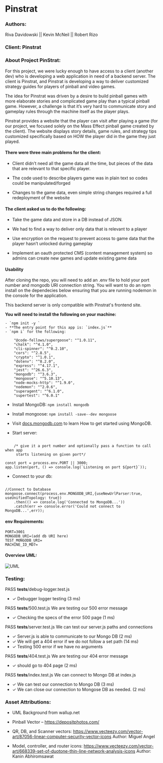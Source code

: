 # Pinstrat

### Authors:

Riva Davidowski  ||   Kevin McNeil  ||   Robert Rizo

### Client: Pinstrat

### About Project PinStrat:

  For this project, we were lucky enough to have access to a client (another dev) who is developing a web application in need of a backend server. The client is Pinstrat, and Pinstrat is developing a way to deliver customized strategy guides for players of pinball and video games. 

  The idea for Pinstrat was driven by a desire to build pinball games with more elaborate stories and complicated game play than a typical pinball game. However, a challenge is that it’s very hard to communicate story and gameplay rules through the machine itself as the player plays.

  Pinstrat provides a website that the player can visit after playing a game (for our project, we focused solely on the Mass Effect pinball game created by the client). The website displays story details, game rules, and strategy tips customized specifically based on HOW the player did in the game they just played. 

####  There were three main problems for the client:
 
-  Client didn’t need all the game data all the time, but pieces of the data that are relevant to that specific player.

-  The code used to describe players game was in plain text so codes could be manipulated/forged

-  Changes to the game data, even simple string changes required a full redeployment of the website

####  The client asked us to do the following:

-  Take the game data and store in a DB instead of JSON. 

-  We had to find a way to deliver only data that is relevant to a player

-  Use encryption on the request to prevent access to game data that the player hasn’t unlocked during gameplay

-  Implement an oauth protected CMS (content management system) so admins can create new games and update existing game data

#### Usability

After cloning the repo, you will need to add an .env file to hold your port number and mongodb URI connection string. You will want to do an npm install on the dependecies below ensuring that you are running nodemon in the console for the application. 

This backend server is only compatible with Pinstrat's frontend site.


**You will need to install the following on your machine:**

    - `npm init -y `
    - **The entry point for this app is: `index.js`**
    - `npm i` for the following:
       
        "@code-fellows/supergoose": "^1.0.11",
        "chalk": "^4.1.0",
        "cli-spinner": "^0.2.10",
        "cors": "^2.8.5",
        "crypto": "^1.0.1",
        "dotenv": "^8.2.0",
        "express": "^4.17.1",
        "jest": "^26.6.3",
        "mongodb": "^3.6.3",
        "mongoose": "^5.10.13",
        "node-mocks-http": "^1.9.0",
        "nodemon": "^2.0.6",
        "superagent": "^6.1.0",
        "supertest": "^6.0.1"

- Install MongoDB: `npm install mongodb`
- Install mongoose: `npm install -save--dev mongoose`
- Visit [docs.mongodb.com](https://docs.mongodb.com/manual/tutorial/getting-started/) to learn How to get started using MongoDB.

- Start server:

```

    /* give it a port number and optionally pass a function to call when app
     starts listening on given port*/

const port = process.env.PORT || 3000;
app.listen(port, () => console.log(`Listening on port ${port}`));

```


- Connect to your db:

```

//Connect to Database
mongoose.connect(process.env.MONGODB_URI,{useNewUrlParser:true, useUnifiedTopology: true})
    .then(() => console.log('Connected to MongoDB...'))
    .catch(err => console.error('Could not connect to MongoDB...',err));

```

#### env Requirements:

```
PORT=3001
MONGODB_URI=(add db URI here)
TEST_MONGODB_URI=
MACHINE_ID_MD7=
```


#### Overview UML:

![UML](https://raw.githubusercontent.com/401-Midterm/pinstrat/main/midtem%20UML%201.jpg)

### Testing:

 PASS  __tests__/debug-logger.test.js
 
 - ✓ Debugger logger testing (3 ms)

 PASS  __tests__/500.test.js
  We are testing our 500 error message
  -  ✓ Checking the specs of the error 500 page (1 ms)

 PASS  __tests__/server.test.js
  We can test our server.js paths and connections
  -  ✓ Server.js is able to communicate to our Mongo DB (2 ms)
  -  ✓ We will get a 404 error if we do not follow a set path (14 ms)
  -  ✓ Testing 500 error if we have no arguments

 PASS  __tests__/404.test.js
  We are testing our 404 error message
  -  ✓ should go to 404 page (2 ms)

 PASS  __tests__/index.test.js
  We can connect to Mongo DB at index.js
  -  ✓ We can test our connection to Mongo DB (3 ms)
  -  ✓ We can close our connection to Mongose DB as needed. (2 ms)


### Asset Attributions:

- UML Background from wallup.net

- Pinball Vector – https://depositphotos.com/

- QR, DB, and  Scanner vectors: https://www.vecteezy.com/vector-art/87056-linear-computer-security-vector-icons
Author: Miguel Angel

- Model, controller, and router icons: https://www.vecteezy.com/vector-art/668339-set-of-duotone-thin-line-network-analysis-icons
Author: Kanin Abhiromsawat 


